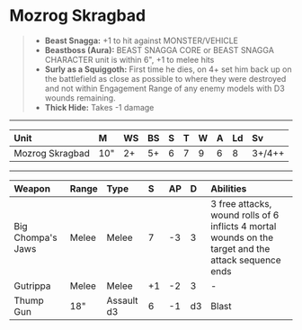 # **Mozrog Skragbad**

> - **Beast Snagga:** +1 to hit against MONSTER/VEHICLE
> - **Beastboss (Aura):** BEAST SNAGGA CORE or  BEAST SNAGGA CHARACTER unit is within 6", +1 to melee hits
> - **Surly as a Squiggoth:** First time he dies, on 4+ set him back up on the battlefield as close as possible to where they were destroyed and not within Engagement Range of any enemy models with D3 wounds remaining.
> - **Thick Hide:** Takes -1 damage

---

| Unit            | M   | WS  | BS  | S   | T   | W   | A   | Ld  | Sv     |
|:--------------- |:--- |:--- |:--- |:--- |:--- |:--- |:--- |:--- |:------ |
| Mozrog Skragbad | 10" | 2+  | 5+  | 6   | 7   | 9   | 6   | 8   | 3+/4++ |

---

| Weapon            | Range | Type       | S   | AP  | D   | Abilities                                                                                            |
|:----------------- |:----- |:---------- |:--- |:--- |:--- |:---------------------------------------------------------------------------------------------------- |
| Big Chompa's Jaws | Melee | Melee      | 7   | -3  | 3   | 3 free attacks, wound rolls of 6 inflicts 4 mortal wounds on the target and the attack sequence ends |
| Gutrippa          | Melee | Melee      | +1  | -2  | 3   | -                                                                                                    |
| Thump Gun         | 18"   | Assault d3 | 6   | -1  | d3  | Blast                                                                                                |
